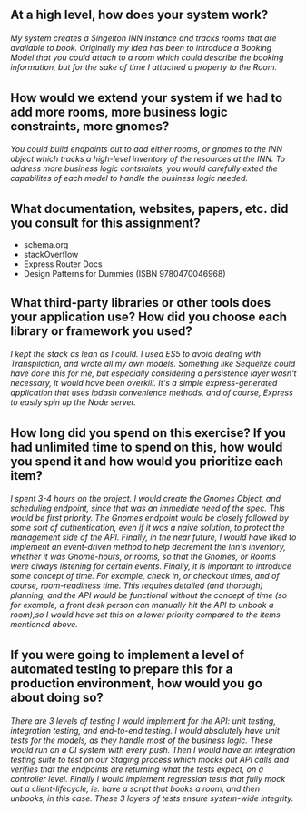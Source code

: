 ## At a high level, how does your system work? 

###### My system creates a Singelton INN instance and tracks rooms that are available to book. Originally my idea has been to introduce a Booking Model that you could attach to a room which could describe the booking information, but for the sake of time I attached a property to the Room.

## How would we extend your system if we had to add more rooms, more business logic constraints, more gnomes?

###### You could build endpoints out to add either rooms, or gnomes to the INN object which tracks a high-level inventory of the resources at the INN. To address more business logic contsraints, you would carefully exted the capabilites of each model to handle the business logic needed.

## What documentation, websites, papers, etc. did you consult for this assignment?
* schema.org
* stackOverflow
* Express Router Docs
* Design Patterns for Dummies (ISBN 9780470046968)

## What third-party libraries or other tools does your application use? How did you choose each library or framework you used?
###### I kept the stack as lean as I could. I used ES5 to avoid dealing with Transpilation, and wrote all my own models. Something like Sequelize could have done this for me, but especially considering a persistence layer wasn't necessary, it would have been overkill. It's a simple express-generated application that uses lodash convenience methods, and of course, Express to easily spin up the Node server.

## How long did you spend on this exercise? If you had unlimited time to spend on this, how would you spend it and how would you prioritize each item? 
###### I spent 3-4 hours on the project. I would create the Gnomes Object, and scheduling endpoint, since that was an immediate need of the spec. This would be first priority. The Gnomes endpoint would be closely followed by some sort of authentication, even if it was a naive solution, to protect the management side of the API. Finally, in the near future, I would have liked to implement an event-driven method to help decrement the Inn's inventory, whether it was Gnome-hours, or rooms, so that the Gnomes, or Rooms were always listening for certain events. Finally, it is important to introduce some concept of time. For example, check in, or checkout times, and of course, room-readiness time. This requires detailed (and thorough) planning, and the API would be functional without the concept of time (so for example, a front desk person can manually hit the API to unbook a room),so I would have set this on a lower priority compared to the items mentioned above.

## If you were going to implement a level of automated testing to prepare this for a production environment, how would you go about doing so?
###### There are 3 levels of testing I would implement for the API: unit testing, integration testing, and end-to-end testing. I would absolutely have unit tests for the models, as they handle most of the business logic. These would run on a CI system with every push. Then I would have an integration testing suite to test on our Staging process which mocks out API calls and verifies that the endpoints are returning what the tests expect, on a controller level. Finally I would implement regression tests that fully mock out a client-lifecycle, ie. have a script that books a room, and then unbooks, in this case. These 3 layers of tests ensure system-wide integrity.